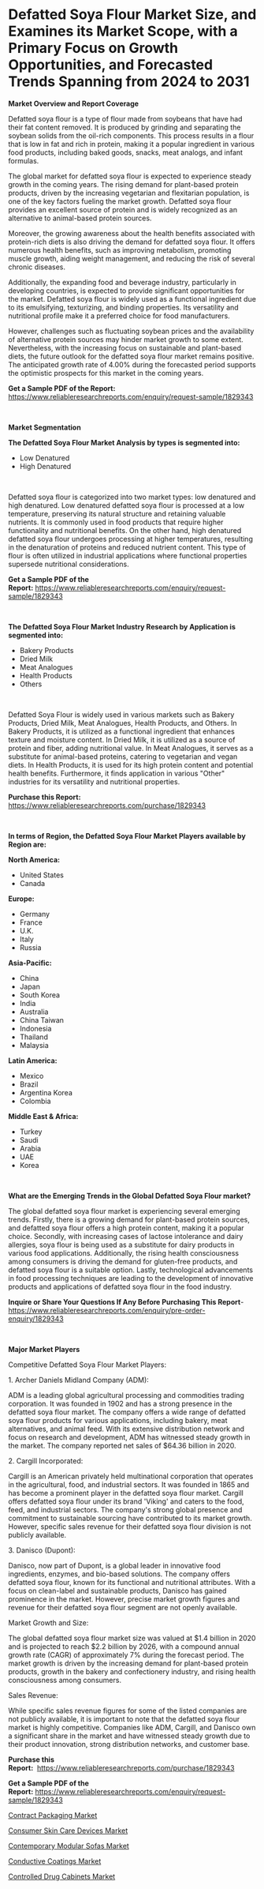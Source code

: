 <p><h1>Defatted Soya Flour Market Size, and Examines its Market Scope, with a Primary Focus on Growth Opportunities, and Forecasted Trends Spanning from 2024 to 2031</h1></p><p><strong>Market Overview and Report Coverage</strong></p>
<p><p>Defatted soya flour is a type of flour made from soybeans that have had their fat content removed. It is produced by grinding and separating the soybean solids from the oil-rich components. This process results in a flour that is low in fat and rich in protein, making it a popular ingredient in various food products, including baked goods, snacks, meat analogs, and infant formulas.</p><p>The global market for defatted soya flour is expected to experience steady growth in the coming years. The rising demand for plant-based protein products, driven by the increasing vegetarian and flexitarian population, is one of the key factors fueling the market growth. Defatted soya flour provides an excellent source of protein and is widely recognized as an alternative to animal-based protein sources.</p><p>Moreover, the growing awareness about the health benefits associated with protein-rich diets is also driving the demand for defatted soya flour. It offers numerous health benefits, such as improving metabolism, promoting muscle growth, aiding weight management, and reducing the risk of several chronic diseases.</p><p>Additionally, the expanding food and beverage industry, particularly in developing countries, is expected to provide significant opportunities for the market. Defatted soya flour is widely used as a functional ingredient due to its emulsifying, texturizing, and binding properties. Its versatility and nutritional profile make it a preferred choice for food manufacturers.</p><p>However, challenges such as fluctuating soybean prices and the availability of alternative protein sources may hinder market growth to some extent. Nevertheless, with the increasing focus on sustainable and plant-based diets, the future outlook for the defatted soya flour market remains positive. The anticipated growth rate of 4.00% during the forecasted period supports the optimistic prospects for this market in the coming years.</p></p>
<p><strong>Get a Sample PDF of the Report:</strong> <a href="https://www.reliableresearchreports.com/enquiry/request-sample/1829343">https://www.reliableresearchreports.com/enquiry/request-sample/1829343</a></p>
<p>&nbsp;</p>
<p><strong>Market Segmentation</strong></p>
<p><strong>The Defatted Soya Flour Market Analysis by types is segmented into:</strong></p>
<p><ul><li>Low Denatured</li><li>High Denatured</li></ul></p>
<p>&nbsp;</p>
<p><p>Defatted soya flour is categorized into two market types: low denatured and high denatured. Low denatured defatted soya flour is processed at a low temperature, preserving its natural structure and retaining valuable nutrients. It is commonly used in food products that require higher functionality and nutritional benefits. On the other hand, high denatured defatted soya flour undergoes processing at higher temperatures, resulting in the denaturation of proteins and reduced nutrient content. This type of flour is often utilized in industrial applications where functional properties supersede nutritional considerations.</p></p>
<p><strong>Get a Sample PDF of the Report:</strong>&nbsp;<a href="https://www.reliableresearchreports.com/enquiry/request-sample/1829343">https://www.reliableresearchreports.com/enquiry/request-sample/1829343</a></p>
<p>&nbsp;</p>
<p><strong>The Defatted Soya Flour Market Industry Research by Application is segmented into:</strong></p>
<p><ul><li>Bakery Products</li><li>Dried Milk</li><li>Meat Analogues</li><li>Health Products</li><li>Others</li></ul></p>
<p>&nbsp;</p>
<p><p>Defatted Soya Flour is widely used in various markets such as Bakery Products, Dried Milk, Meat Analogues, Health Products, and Others. In Bakery Products, it is utilized as a functional ingredient that enhances texture and moisture content. In Dried Milk, it is utilized as a source of protein and fiber, adding nutritional value. In Meat Analogues, it serves as a substitute for animal-based proteins, catering to vegetarian and vegan diets. In Health Products, it is used for its high protein content and potential health benefits. Furthermore, it finds application in various "Other" industries for its versatility and nutritional properties.</p></p>
<p><strong>Purchase this Report:</strong>&nbsp; <a href="https://www.reliableresearchreports.com/purchase/1829343">https://www.reliableresearchreports.com/purchase/1829343</a></p>
<p>&nbsp;</p>
<p><strong>In terms of Region, the Defatted Soya Flour Market Players available by Region are:</strong></p>
<p>
    <p> <strong> North America: </strong>
        <ul>
            <li>United States</li>
            <li>Canada</li>
        </ul>
        </p> 
    <p> <strong> Europe: </strong>
        <ul>
            <li>Germany</li>
            <li>France</li>
            <li>U.K.</li>
            <li>Italy</li>
            <li>Russia</li>
        </ul>
        </p> 
    <p> <strong> Asia-Pacific: </strong>
        <ul>
            <li>China</li>
            <li>Japan</li>
            <li>South Korea</li>
            <li>India</li>
            <li>Australia</li>
            <li>China Taiwan</li>
            <li>Indonesia</li>
            <li>Thailand</li>
            <li>Malaysia</li>
        </ul>
        </p> 
    <p> <strong> Latin America: </strong>
        <ul>
            <li>Mexico</li>
            <li>Brazil</li>
            <li>Argentina Korea</li>
            <li>Colombia</li>
        </ul>
        </p> 
    <p> <strong> Middle East & Africa: </strong>
        <ul>
            <li>Turkey</li>
            <li>Saudi</li>
            <li>Arabia</li>
            <li>UAE</li>
            <li>Korea</li>
        </ul>
    </p>
    </p>
<p>&nbsp;</p>
<p><strong>What are the Emerging Trends in the Global Defatted Soya Flour market?</strong></p>
<p><p>The global defatted soya flour market is experiencing several emerging trends. Firstly, there is a growing demand for plant-based protein sources, and defatted soya flour offers a high protein content, making it a popular choice. Secondly, with increasing cases of lactose intolerance and dairy allergies, soya flour is being used as a substitute for dairy products in various food applications. Additionally, the rising health consciousness among consumers is driving the demand for gluten-free products, and defatted soya flour is a suitable option. Lastly, technological advancements in food processing techniques are leading to the development of innovative products and applications of defatted soya flour in the food industry.</p></p>
<p><strong>Inquire or Share Your Questions If Any Before Purchasing This Report</strong>- <a href="https://www.reliableresearchreports.com/enquiry/pre-order-enquiry/1829343">https://www.reliableresearchreports.com/enquiry/pre-order-enquiry/1829343</a></p>
<p>&nbsp;</p>
<p><strong>Major Market Players</strong></p>
<p><p>Competitive Defatted Soya Flour Market Players:</p><p>1. Archer Daniels Midland Company (ADM):</p><p>ADM is a leading global agricultural processing and commodities trading corporation. It was founded in 1902 and has a strong presence in the defatted soya flour market. The company offers a wide range of defatted soya flour products for various applications, including bakery, meat alternatives, and animal feed. With its extensive distribution network and focus on research and development, ADM has witnessed steady growth in the market. The company reported net sales of $64.36 billion in 2020.</p><p>2. Cargill Incorporated:</p><p>Cargill is an American privately held multinational corporation that operates in the agricultural, food, and industrial sectors. It was founded in 1865 and has become a prominent player in the defatted soya flour market. Cargill offers defatted soya flour under its brand 'Viking' and caters to the food, feed, and industrial sectors. The company's strong global presence and commitment to sustainable sourcing have contributed to its market growth. However, specific sales revenue for their defatted soya flour division is not publicly available.</p><p>3. Danisco (Dupont):</p><p>Danisco, now part of Dupont, is a global leader in innovative food ingredients, enzymes, and bio-based solutions. The company offers defatted soya flour, known for its functional and nutritional attributes. With a focus on clean-label and sustainable products, Danisco has gained prominence in the market. However, precise market growth figures and revenue for their defatted soya flour segment are not openly available.</p><p>Market Growth and Size:</p><p>The global defatted soya flour market size was valued at $1.4 billion in 2020 and is projected to reach $2.2 billion by 2026, with a compound annual growth rate (CAGR) of approximately 7% during the forecast period. The market growth is driven by the increasing demand for plant-based protein products, growth in the bakery and confectionery industry, and rising health consciousness among consumers.</p><p>Sales Revenue:</p><p>While specific sales revenue figures for some of the listed companies are not publicly available, it is important to note that the defatted soya flour market is highly competitive. Companies like ADM, Cargill, and Danisco own a significant share in the market and have witnessed steady growth due to their product innovation, strong distribution networks, and customer base.</p></p>
<p><strong>Purchase this Report:</strong>&nbsp;&nbsp;<a href="https://www.reliableresearchreports.com/purchase/1829343">https://www.reliableresearchreports.com/purchase/1829343</a></p>
<p></p>
<p><strong>Get a Sample PDF of the Report:</strong>&nbsp;<a href="https://www.reliableresearchreports.com/enquiry/request-sample/1829343">https://www.reliableresearchreports.com/enquiry/request-sample/1829343</a></p>
<p><p><a href="https://github.com/tamvrosiya/Market-Research-Report-List-1/blob/main/contract-packaging-market.md">Contract Packaging Market</a></p><p><a href="https://github.com/Paul14Anderson63/Market-Research-Report-List-1/blob/main/consumer-skin-care-devices-market.md">Consumer Skin Care Devices Market</a></p><p><a href="https://github.com/dringals/Market-Research-Report-List-1/blob/main/contemporary-modular-sofas-market.md">Contemporary Modular Sofas Market</a></p><p><a href="https://github.com/aasishrp01/Market-Research-Report-List-1/blob/main/conductive-coatings-market.md">Conductive Coatings Market</a></p><p><a href="https://github.com/gaydyna/Market-Research-Report-List-1/blob/main/controlled-drug-cabinets-market.md">Controlled Drug Cabinets Market</a></p></p>